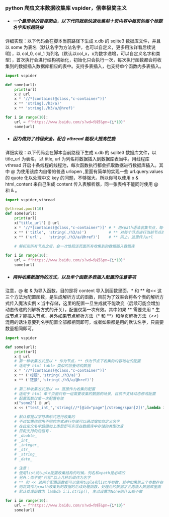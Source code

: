 ﻿### python 爬虫文本数据收集库 vspider，信奉极简主义

- ##### 一个最简单的百度爬虫，以下代码就能快速收集前十页内容中每页的每个标题名字和标题链接
详细实现：以下代码会在脚本当前路径下生成 x.db 的 sqlite3 数据库文件，并且以 some 为表名（默认名字为方法名字，也可以自定义，更多用法详看后续说明），以 col_0, col_1 为列名（默认以col_x，x为数字递增，可以自定义名字和类型），首次执行会进行结构初始化，初始化只会执行一次，每次执行函数都会将收集到的数据插入数据库相应的表中。支持多表插入，也支持单个函数内多表插入。

```python
import vspider

def some(url):
    print(url)
    x @ url
    x * '//*[contains(@class,"c-container")]'
    x ** 'string(./h3/a)'
    x ** 'string(./h3/a/@href)'

for i in range(10):
    url = f"https://www.baidu.com/s?wd=你好&pn={i*10}"
    some(url)
```
- ##### 因为做到了线程安全，配合 vthread 能极大提高性能
详细实现：以下代码会在脚本当前路径下生成 x.db 的 sqlite3 数据库文件，以 title_url 为表名，以 title, url 为列名将数据插入到数据库表当中。用线程库 vthread 开启十条线程的线程池，每次函数执行都会抓取数据进行数据库插入。其中 @ 为使用该库内自带的普通 urlopen ,里面有简单的实现一些 url.query.values 的 quote 化以处理中文 key 的问题，不够强大。所以你可以使用 x & html_content 来自己生成 content 传入表解析器，同一张表格不能同时使用 @ 和 & 。

```python
import vspider,vthread

@vthread.pool(10)
def some(url):
    print(url)
    x("title_url") @ url
    x * '//*[contains(@class,"c-container")]' # * 用xpath语法收集节点，每个节点将会传递给下一级处理
    x ** ('title', 'string(./h3/a)')          # ** 对每个节点进行当前节点的xpath解析，传入title列
    x ** ('url',   'string(./h3/a/@href)')    # ** 同上，这里传入url
    
    # 解析完所有节点之后，会一次性把该页面所有收集到的数据插入数据库

for i in range(10):
    url = f"https://www.baidu.com/s?wd=你好&pn={i*10}"
    some(url)
```

- ##### 两种收集数据列的方式，以及单个函数多表插入配置的注意事项
注意，@ 和 & 为导入函数，目的是将 content 导入到函数里面，\* 和 \*\* 和<< 这三个方法为配置函数，是生成解析方式的函数，目前为了效率会将各个表的解析方式传入魔法实例 x 当中存储，这里的配置一旦生成就不能改变（后续可能会增加动态传递的列解析方式的开关），配置仅第一次有效。其中如果 \*\* 需要先用 \* 生成节点才能插入节点，另外如果节点解析方法（\* 和 \*\*）和单页解析方法（<<）混用的话注意要列名字配置全部都相同即可，或者如果都是用的默认名字，只需要数量相同即可。

```python
import vspider

def some(url):
    print(url)
    x @ url
    # 第一种收集方式是以 * 作为节点，** 作为节点下收集的内容地址的配置
    # 适用于 html table 类似的层叠结构数据
    x * '//*[contains(@class,"c-container")]'
    x ** ('标题','string(./h3/a)')
    x ** ('链接','string(./h3/a/@href)')

    # 第二种收集方式是以 << 直接作为收集的配置
    # 适用于 html 单个页面只有一组需要收集的数据的场景，目前不支持动态修改配置
    # 配置函数仅第一次配置有效
    x("some2") @ url
    x << ("test_int_",'string(//*[@id="page"]/strong/span[2])',lambda i:i.strip()[:20])

    # 默认都是以字符串形式进行收集的
    # 不过如果你想用不同的方式进行存储可以通过增加自定义名字
    # 在自定义名字后缀加上类型即可实现在数据库中存储的类型改变
    # 目前支持的后缀有：
    # _double_
    # _int_
    # _integer_
    # _str_
    # _string_
    # _date_

    # 注意：
    # 使用list或tuple配置收集结构的时候，列名和xpath是必填的
    # 另外：你不能"只写"以上几种后缀作为名字
    # ** 和 << 这两个配置函数都可以使用tuple和list传参数，其中如果第三个参数存在
    # 则将其作为xpath收集到的数据的后续处理函数，处理后的数据才会再插入数据库里面
    # 默认处理函数为 lambda i:i.strip(), 主动设置为None则什么都不做

for i in range(10):
    url = f"https://www.baidu.com/s?wd=你好&pn={i*10}"
    some(url)
```




